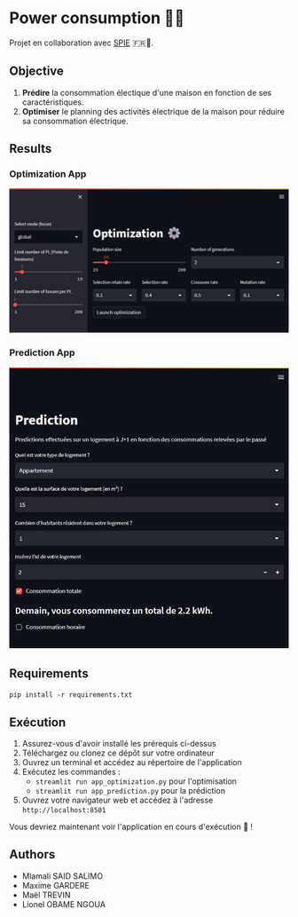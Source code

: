 # Power consumption 📅🔌

Projet en collaboration avec [SPIE](https://www.spie.com/fr) 🇫🇷🔌.

## Objective

1. **Prédire** la consommation électique d'une maison en fonction de ses caractéristiques.
2. **Optimiser** le planning des activités électrique de la maison pour réduire sa consommation électrique.

## Results

### Optimization App

![](images/screen0.jpg)

### Prediction App

![](images/screen1.jpg)

## Requirements

````
pip install -r requirements.txt
````

## Exécution

1. Assurez-vous d'avoir installé les prérequis ci-dessus
2. Téléchargez ou clonez ce dépôt sur votre ordinateur
3. Ouvrez un terminal et accédez au répertoire de l'application
4. Exécutez les commandes :
    - `streamlit run app_optimization.py` pour l'optimisation
    - `streamlit run app_prediction.py` pour la prédiction
5. Ouvrez votre navigateur web et accédez à l'adresse `http://localhost:8501`

Vous devriez maintenant voir l'application en cours d'exécution 🚀 !

## Authors

- Mlamali SAID SALIMO
- Maxime GARDERE
- Maël TREVIN
- Lionel OBAME NGOUA